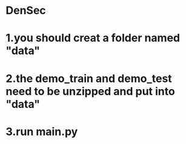 # DenSec
# 1.you should creat a folder named "data"
# 2.the demo_train and demo_test need to be unzipped and put into "data"
# 3.run main.py
